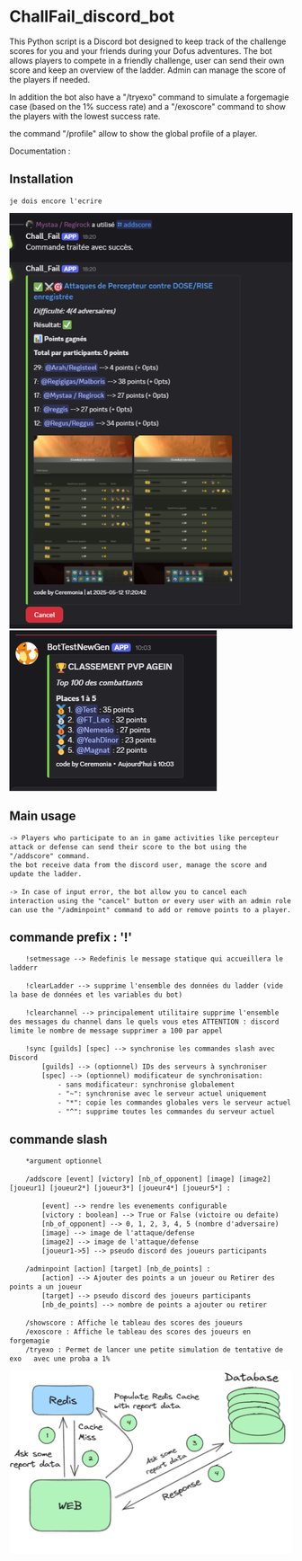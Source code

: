 # ChallFail_discord_bot
This Python script is a Discord bot designed to keep track of the challenge scores for you and your friends during your Dofus adventures. The bot allows players to compete in a friendly challenge, user can send their own score and keep an overview of the ladder. Admin can manage the score of the players if needed.

In addition the bot also have a "/tryexo" command to simulate a forgemagie case (based on the 1% success rate) and a "/exoscore" command to show the players with the lowest success rate.

the command "/profile" allow to show the global profile of a player.


Documentation : 

## Installation 
    je dois encore l'ecrire 


![alt text](addScorePost.png) ![alt text](LadderPost.png)

## Main usage
    -> Players who participate to an in game activities like percepteur attack or defense can send their score to the bot using the "/addscore" command.
    the bot receive data from the discord user, manage the score and update the ladder.
    
    -> In case of input error, the bot allow you to cancel each interaction using the "cancel" button or every user with an admin role can use the "/adminpoint" command to add or remove points to a player.

## commande prefix : '!' 
        !setmessage --> Redefinis le message statique qui accueillera le ladderr 
        
        !clearLadder --> supprime l'ensemble des données du ladder (vide la base de données et les variables du bot)

        !clearchannel --> principalement utilitaire supprime l'ensemble des messages du channel dans le quels vous etes ATTENTION : discord limite le nombre de message supprimer a 100 par appel

        !sync [guilds] [spec] --> synchronise les commandes slash avec Discord
            [guilds] --> (optionnel) IDs des serveurs à synchroniser
            [spec] --> (optionnel) modificateur de synchronisation:
                - sans modificateur: synchronise globalement
                - "~": synchronise avec le serveur actuel uniquement
                - "*": copie les commandes globales vers le serveur actuel
                - "^": supprime toutes les commandes du serveur actuel

## commande slash 

        *argument optionnel 

        /addscore [event] [victory] [nb_of_opponent] [image] [image2] [joueur1] [joueur2*] [joueur3*] [joueur4*] [joueur5*] :

            [event] --> rendre les evenements configurable
            [victory : boolean] --> True or False (victoire ou defaite)
            [nb_of_opponent] --> 0, 1, 2, 3, 4, 5 (nombre d'adversaire)
            [image] --> image de l'attaque/defense
            [image2] --> image de l'attaque/defense
            [joueur1->5] --> pseudo discord des joueurs participants

        /adminpoint [action] [target] [nb_de_points] :
            [action] --> Ajouter des points a un joueur ou Retirer des points a un joueur
            [target] --> pseudo discord des joueurs participants
            [nb_de_points] --> nombre de points a ajouter ou retirer

        /showscore : Affiche le tableau des scores des joueurs
        /exoscore : Affiche le tableau des scores des joueurs en forgemagie
        /tryexo : Permet de lancer une petite simulation de tentative de exo   avec une proba a 1%
        

        
            
![alt text](Untitled__11_.png)
